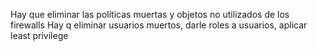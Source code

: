 Hay que eliminar las políticas muertas y objetos no utilizados de los firewalls
Hay q eliminar usuarios muertos, darle roles a usuarios, aplicar least privilege